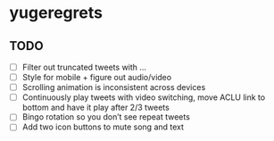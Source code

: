 # yugeregrets

## TODO

- [ ] Filter out truncated tweets with …
- [ ] Style for mobile + figure out audio/video
- [ ] Scrolling animation is inconsistent across devices
- [ ] Continuously play tweets with video switching, move ACLU link to bottom and have it play after 2/3 tweets
- [ ] Bingo rotation so you don’t see repeat tweets
- [ ] Add two icon buttons to mute song and text
